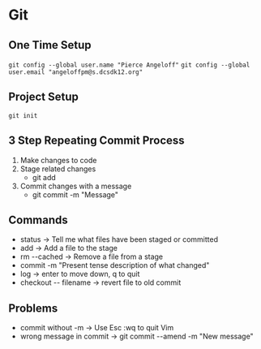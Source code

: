 # Git

## One Time Setup

` git config --global user.name "Pierce Angeloff" `
` git config --global user.email "angeloffpm@s.dcsdk12.org" `

## Project Setup

` git init `

## 3 Step Repeating Commit Process
1. Make changes to code
2. Stage related changes
    * git add
3. Commit changes with a message
    * git commit -m "Message"

## Commands

* status -> Tell me what files have been staged or committed
* add -> Add a file to the stage
* rm --cached -> Remove a file from a stage
* commit -m "Present tense description of what changed"
* log -> enter to move down, q to quit
* checkout -- filename -> revert file to old commit

## Problems
* commit without -m -> Use Esc :wq to quit Vim
* wrong message in commit -> git commit --amend -m "New message"